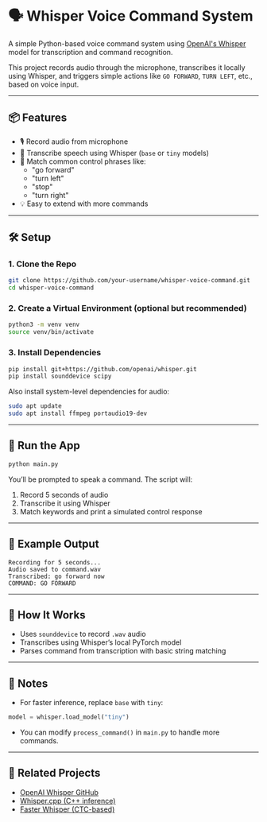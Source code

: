 # 🗣️ Whisper Voice Command System

A simple Python-based voice command system using [OpenAI's Whisper](https://github.com/openai/whisper) model for transcription and command recognition.

This project records audio through the microphone, transcribes it locally using Whisper, and triggers simple actions like `GO FORWARD`, `TURN LEFT`, etc., based on voice input.

---

## 📦 Features

- 🎙️ Record audio from microphone
- 🧠 Transcribe speech using Whisper (`base` or `tiny` models)
- 🧾 Match common control phrases like:
  - "go forward"
  - "turn left"
  - "stop"
  - "turn right"
- 💡 Easy to extend with more commands

---

## 🛠️ Setup

### 1. Clone the Repo

```bash
git clone https://github.com/your-username/whisper-voice-command.git
cd whisper-voice-command
````

### 2. Create a Virtual Environment (optional but recommended)

```bash
python3 -m venv venv
source venv/bin/activate
```

### 3. Install Dependencies

```bash
pip install git+https://github.com/openai/whisper.git
pip install sounddevice scipy
```

Also install system-level dependencies for audio:

```bash
sudo apt update
sudo apt install ffmpeg portaudio19-dev
```

---

## 🚀 Run the App

```bash
python main.py
```

You’ll be prompted to speak a command. The script will:

1. Record 5 seconds of audio
2. Transcribe it using Whisper
3. Match keywords and print a simulated control response

---

## 🔧 Example Output

```
Recording for 5 seconds...
Audio saved to command.wav
Transcribed: go forward now
COMMAND: GO FORWARD
```

---

## 🧠 How It Works

* Uses `sounddevice` to record `.wav` audio
* Transcribes using Whisper’s local PyTorch model
* Parses command from transcription with basic string matching

---

## 📌 Notes

* For faster inference, replace `base` with `tiny`:

```python
model = whisper.load_model("tiny")
```

* You can modify `process_command()` in `main.py` to handle more commands.

---

## 🔗 Related Projects

* [OpenAI Whisper GitHub](https://github.com/openai/whisper)
* [Whisper.cpp (C++ inference)](https://github.com/ggerganov/whisper.cpp)
* [Faster Whisper (CTC-based)](https://github.com/guillaumekln/faster-whisper)


